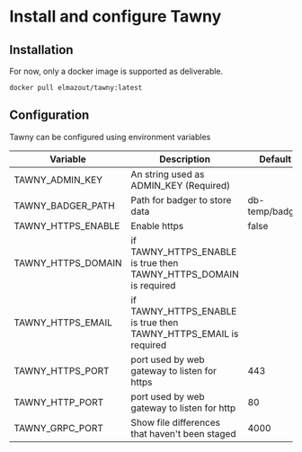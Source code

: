 # Install and configure Tawny


## Installation

For now, only a docker image is supported as deliverable.

```
docker pull elmazout/tawny:latest
```



## Configuration

Tawny can be configured using environment variables

| Variable | Description | Default
| --- | --- | --- |
| TAWNY_ADMIN_KEY | An string used as ADMIN_KEY (Required) |
| TAWNY_BADGER_PATH | Path for badger to store data | db-temp/badger 
| TAWNY_HTTPS_ENABLE | Enable https | false
| TAWNY_HTTPS_DOMAIN | if TAWNY_HTTPS_ENABLE is true then TAWNY_HTTPS_DOMAIN is required  | 
| TAWNY_HTTPS_EMAIL | if TAWNY_HTTPS_ENABLE is true then TAWNY_HTTPS_EMAIL is required |
| TAWNY_HTTPS_PORT | port used by web gateway to listen for https | 443
| TAWNY_HTTP_PORT | port used by web gateway to listen for http | 80
| TAWNY_GRPC_PORT| Show file differences that haven't been staged | 4000